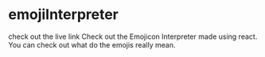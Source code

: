 # emojiInterpreter
check out the live link
Check out the Emojicon Interpreter made using react. You can check out what do the emojis really mean.
